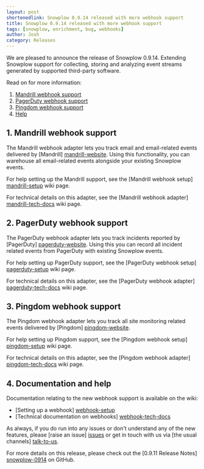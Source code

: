 ```yaml
---
layout: post
shortenedlink: Snowplow 0.9.14 released with more webhook support
title: Snowplow 0.9.14 released with more webhook support
tags: [snowplow, enrichment, bug, webhooks]
author: Josh
category: Releases
---
```


We are pleased to announce the release of Snowplow 0.9.14. Extending Snowplow support for collecting, storing and analyzing event streams generated by supported third-party software.

Read on for more information:

1. [Mandrill webhook support](/blog/2014/12/12/snowplow-0.9.14-released-with-further-webhook-support/#mandrill)
2. [PagerDuty webhook support](/blog/2014/12/12/snowplow-0.9.14-released-with-further-webhook-support/#pagerduty)
3. [Pingdom webhook support](/blog/2014/12/12/snowplow-0.9.14-released-with-further-webhook-support/#pingdom)
4. [Help](/blog/2014/12/12/snowplow-0.9.14-released-with-further-webhook-support/#help)

<!--more-->

<h2><a name="mandrill">1. Mandrill webhook support</a></h2>

The Mandrill webhook adapter lets you track email and email-related events delivered by [Mandrill] [mandrill-website]. Using this functionality, you can warehouse all email-related events alongside your existing Snowplow events.

For help setting up the Mandrill support, see the [Mandrill webhook setup] [mandrill-setup] wiki page. 

For technical details on this adapter, see the [Mandrill webhook adapter] [mandrill-tech-docs] wiki page.

<h2><a name="pagerduty">2. PagerDuty webhook support</a></h2>

The PagerDuty webhook adapter lets you track incidents reported by [PagerDuty] [pagerduty-website]. Using this you can record all incident related events from PagerDuty with existing Snowplow events.

For help setting up PagerDuty support, see the [PagerDuty webhook setup] [pagerduty-setup] wiki page. 

For technical details on this adapter, see the [PagerDuty webhook adapter] [pagerduty-tech-docs] wiki page.

<h2><a name="pingdom">3. Pingdom webhook support</a></h2>

The Pingdom webhook adapter lets you track all site monitoring related events delivered by [Pingdom] [pingdom-website].

For help setting up Pingdom support, see the [Pingdom webhook setup] [pingdom-setup] wiki page. 

For technical details on this adapter, see the [Pingdom webhook adapter] [pingdom-tech-docs] wiki page.

<h2><a name="help">4. Documentation and help</a></h2>

Documentation relating to the new webhook support is available on the wiki:

* [Setting up a webhook] [webhook-setup]
* [Technical documentation on webhooks] [webhook-tech-docs]

As always, if you do run into any issues or don't understand any of the new features, please [raise an issue] [issues] or get in touch with us via [the usual channels] [talk-to-us].

For more details on this release, please check out the [0.9.11 Release Notes] [snowplow-0914] on GitHub. 

[pingdom-website]: https://www.pingdom.com/
[pagerduty-website]: http://www.pagerduty.com/
[mandrill-website]: https://mandrill.com/

[webhook-setup]: https://github.com/snowplow/snowplow/wiki/Setting-up-a-Webhook
[webhook-tech-docs]: https://github.com/snowplow/snowplow/wiki/Snowplow-technical-documentation#1b-webhooks

[pingdom-setup]: https://github.com/snowplow/snowplow/wiki/Pingdom-webhook-setup
[pagerduty-setup]: https://github.com/snowplow/snowplow/wiki/Pagerduty-webhook-setup
[mandrill-setup]: https://github.com/snowplow/snowplow/wiki/Mandrill-webhook-setup

[pingdom-tech-docs]: https://github.com/snowplow/snowplow/wiki/Pingdom-webhook-adapter
[pagerduty-tech-docs]: https://github.com/snowplow/snowplow/wiki/Pagerduty-webhook-adapter
[mandrill-tech-docs]: https://github.com/snowplow/snowplow/wiki/Mandrill-webhook-adapter

[issues]: https://github.com/snowplow/snowplow/issues
[talk-to-us]: https://github.com/snowplow/snowplow/wiki/Talk-to-us
[snowplow-0914]: https://github.com/snowplow/snowplow/releases/0.9.14
